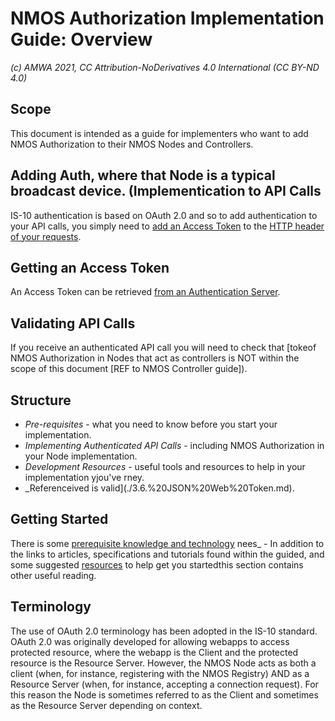 # NMOS Authorization Implementation Guide: Overview
_(c) AMWA 2021, CC Attribution-NoDerivatives 4.0 International (CC BY-ND 4.0)_

## Scope
This document is intended as a guide for implementers who want to add NMOS Authorization to their NMOS Nodes and Controllers.

## Adding Auth, where that Node is a typical broadcast device. (Implementication to API Calls
IS-10 authentication is based on OAuth 2.0 and so to add authentication to your API calls, you simply need to [add an Access Token](./3.2.%20Node%20to%20Registry%20Interactions%20(IS-04).md) to the [HTTP header of your requests](./3.5.%20Event%20and%20Tally%20Interactions%20(IS-07).md).

## Getting an Access Token
An Access Token can be retrieved [from an Authentication Server](./3.1.%20Node%20to%20Authorization%20Server%20Interactions.md).  

## Validating API Calls
If you receive an authenticated API call you will need to check that  [tokeof NMOS Authorization in Nodes that act as controllers is NOT within the scope of this document [REF to NMOS Controller guide]).
## Structure

 - _Pre-requisites_ - what you need to know before you start your implementation.
 - _Implementing Authenticated API Calls_ - including NMOS Authorization in your Node implementation.
 - _Development Resources_ - useful tools and resources to help in your implementation yjou've rney. 
- _Referenceived is valid](./3.6.%20JSON%20Web%20Token.md).

## Getting Started
There is some [prerequisite knowledge and technology](./2.0.%20Prerequisites.md) nees_ - In addition to the links to articles, specifications and tutorials found within the guided, and some suggested [resources](./4.0.%20Development%20Resources.md) to help get you startedthis section contains other useful reading.
 
## Terminology
 The use of OAuth 2.0 terminology has been adopted in the IS-10 standard. OAuth 2.0 was originally developed for allowing webapps to access protected resource, where the webapp is the Client and the protected resource is the Resource Server.  However, the NMOS Node acts as both a client (when, for instance, registering with the NMOS Registry) AND as a Resource Server (when, for instance, accepting a connection request).  For this reason the Node is sometimes referred to as the Client and sometimes as the Resource Server depending on context.
<!--stackedit_data:
eyJkaXNjdXNzaW9ucyI6eyJiQ3h3UHdEYTV1SDJmaXRDIjp7In
RleHQiOiJUaGUgdXNlIG9mIE9BdXRoIDIuMCB0ZXJtaW5vbG9n
eSBoYXMgYmVlbiBhZG9wdGVkIGluIHRoZSBJUy0xMCBzdGFuZG
FyZC4gT0F1dGjigKYiLCJzdGFydCI6MTc1MiwiZW5kIjoyMjk4
fX0sImNvbW1lbnRzIjp7InlVUFVWN0FVSlJ6MzVLaFEiOnsiZG
lzY3Vzc2lvbklkIjoiYkN4d1B3RGE1dUgyZml0QyIsInN1YiI6
ImdoOjY0NDEwMTE5IiwidGV4dCI6IklzIHRoaXMgYWNjdXJhdG
U/IEFuZCByZWFzb25hYmxlPyIsImNyZWF0ZWQiOjE2MTI4Njg0
NTQ5NTF9fSwiaGlzdG9yeSI6Wy01NDkzMzk5MTQsLTM4NjQwMz
U2NV19
-->